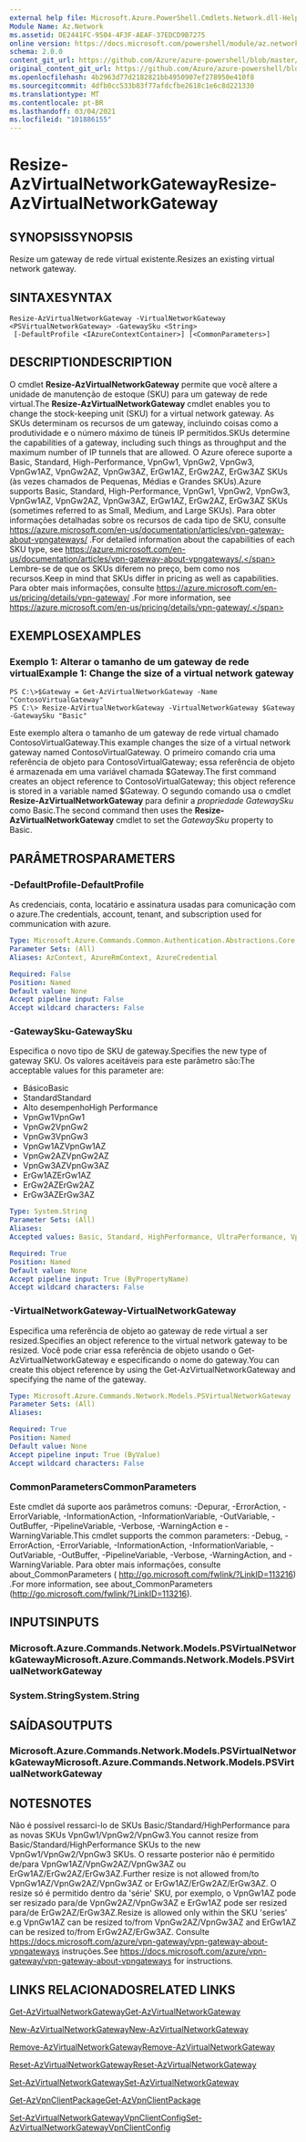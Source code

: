 ```yaml
---
external help file: Microsoft.Azure.PowerShell.Cmdlets.Network.dll-Help.xml
Module Name: Az.Network
ms.assetid: DE2441FC-9504-4F3F-AEAF-37EDCD9B7275
online version: https://docs.microsoft.com/powershell/module/az.network/resize-azvirtualnetworkgateway
schema: 2.0.0
content_git_url: https://github.com/Azure/azure-powershell/blob/master/src/Network/Network/help/Resize-AzVirtualNetworkGateway.md
original_content_git_url: https://github.com/Azure/azure-powershell/blob/master/src/Network/Network/help/Resize-AzVirtualNetworkGateway.md
ms.openlocfilehash: 4b2963d77d2182821bb4950907ef278950e410f8
ms.sourcegitcommit: 4dfb0cc533b83f77afdcfbe2618c1e6c8d221330
ms.translationtype: MT
ms.contentlocale: pt-BR
ms.lasthandoff: 03/04/2021
ms.locfileid: "101886155"
---
```

# <span data-ttu-id="515ec-101">Resize-AzVirtualNetworkGateway</span><span class="sxs-lookup"><span data-stu-id="515ec-101">Resize-AzVirtualNetworkGateway</span></span>

## <span data-ttu-id="515ec-102">SYNOPSIS</span><span class="sxs-lookup"><span data-stu-id="515ec-102">SYNOPSIS</span></span>
<span data-ttu-id="515ec-103">Resize um gateway de rede virtual existente.</span><span class="sxs-lookup"><span data-stu-id="515ec-103">Resizes an existing virtual network gateway.</span></span>

## <span data-ttu-id="515ec-104">SINTAXE</span><span class="sxs-lookup"><span data-stu-id="515ec-104">SYNTAX</span></span>

```
Resize-AzVirtualNetworkGateway -VirtualNetworkGateway <PSVirtualNetworkGateway> -GatewaySku <String>
 [-DefaultProfile <IAzureContextContainer>] [<CommonParameters>]
```

## <span data-ttu-id="515ec-105">DESCRIPTION</span><span class="sxs-lookup"><span data-stu-id="515ec-105">DESCRIPTION</span></span>
<span data-ttu-id="515ec-106">O cmdlet **Resize-AzVirtualNetworkGateway** permite que você altere a unidade de manutenção de estoque (SKU) para um gateway de rede virtual.</span><span class="sxs-lookup"><span data-stu-id="515ec-106">The **Resize-AzVirtualNetworkGateway** cmdlet enables you to change the stock-keeping unit (SKU) for a virtual network gateway.</span></span>
<span data-ttu-id="515ec-107">As SKUs determinam os recursos de um gateway, incluindo coisas como a produtividade e o número máximo de túneis IP permitidos.</span><span class="sxs-lookup"><span data-stu-id="515ec-107">SKUs determine the capabilities of a gateway, including such things as throughput and the maximum number of IP tunnels that are allowed.</span></span>
<span data-ttu-id="515ec-108">O Azure oferece suporte a Basic, Standard, High-Performance, VpnGw1, VpnGw2, VpnGw3, VpnGw1AZ, VpnGw2AZ, VpnGw3AZ, ErGw1AZ, ErGw2AZ, ErGw3AZ SKUs (às vezes chamados de Pequenas, Médias e Grandes SKUs).</span><span class="sxs-lookup"><span data-stu-id="515ec-108">Azure supports Basic, Standard, High-Performance, VpnGw1, VpnGw2, VpnGw3, VpnGw1AZ, VpnGw2AZ, VpnGw3AZ, ErGw1AZ, ErGw2AZ, ErGw3AZ SKUs (sometimes referred to as Small, Medium, and Large SKUs).</span></span>
<span data-ttu-id="515ec-109">Para obter informações detalhadas sobre os recursos de cada tipo de SKU, consulte https://azure.microsoft.com/en-us/documentation/articles/vpn-gateway-about-vpngateways/ .</span><span class="sxs-lookup"><span data-stu-id="515ec-109">For detailed information about the capabilities of each SKU type, see https://azure.microsoft.com/en-us/documentation/articles/vpn-gateway-about-vpngateways/.</span></span>
<span data-ttu-id="515ec-110">Lembre-se de que os SKUs diferem no preço, bem como nos recursos.</span><span class="sxs-lookup"><span data-stu-id="515ec-110">Keep in mind that SKUs differ in pricing as well as capabilities.</span></span>
<span data-ttu-id="515ec-111">Para obter mais informações, consulte https://azure.microsoft.com/en-us/pricing/details/vpn-gateway/ .</span><span class="sxs-lookup"><span data-stu-id="515ec-111">For more information, see https://azure.microsoft.com/en-us/pricing/details/vpn-gateway/.</span></span>

## <span data-ttu-id="515ec-112">EXEMPLOS</span><span class="sxs-lookup"><span data-stu-id="515ec-112">EXAMPLES</span></span>

### <span data-ttu-id="515ec-113">Exemplo 1: Alterar o tamanho de um gateway de rede virtual</span><span class="sxs-lookup"><span data-stu-id="515ec-113">Example 1: Change the size of a virtual network gateway</span></span>
```
PS C:\>$Gateway = Get-AzVirtualNetworkGateway -Name "ContosoVirtualGateway"
PS C:\> Resize-AzVirtualNetworkGateway -VirtualNetworkGateway $Gateway -GatewaySku "Basic"
```

<span data-ttu-id="515ec-114">Este exemplo altera o tamanho de um gateway de rede virtual chamado ContosoVirtualGateway.</span><span class="sxs-lookup"><span data-stu-id="515ec-114">This example changes the size of a virtual network gateway named ContosoVirtualGateway.</span></span>
<span data-ttu-id="515ec-115">O primeiro comando cria uma referência de objeto para ContosoVirtualGateway; essa referência de objeto é armazenada em uma variável chamada $Gateway.</span><span class="sxs-lookup"><span data-stu-id="515ec-115">The first command creates an object reference to ContosoVirtualGateway; this object reference is stored in a variable named $Gateway.</span></span>
<span data-ttu-id="515ec-116">O segundo comando usa o cmdlet **Resize-AzVirtualNetworkGateway** para definir a *propriedade GatewaySku* como Basic.</span><span class="sxs-lookup"><span data-stu-id="515ec-116">The second command then uses the **Resize-AzVirtualNetworkGateway** cmdlet to set the *GatewaySku* property to Basic.</span></span>

## <span data-ttu-id="515ec-117">PARÂMETROS</span><span class="sxs-lookup"><span data-stu-id="515ec-117">PARAMETERS</span></span>

### <span data-ttu-id="515ec-118">-DefaultProfile</span><span class="sxs-lookup"><span data-stu-id="515ec-118">-DefaultProfile</span></span>
<span data-ttu-id="515ec-119">As credenciais, conta, locatário e assinatura usadas para comunicação com o azure.</span><span class="sxs-lookup"><span data-stu-id="515ec-119">The credentials, account, tenant, and subscription used for communication with azure.</span></span>

```yaml
Type: Microsoft.Azure.Commands.Common.Authentication.Abstractions.Core.IAzureContextContainer
Parameter Sets: (All)
Aliases: AzContext, AzureRmContext, AzureCredential

Required: False
Position: Named
Default value: None
Accept pipeline input: False
Accept wildcard characters: False
```

### <span data-ttu-id="515ec-120">-GatewaySku</span><span class="sxs-lookup"><span data-stu-id="515ec-120">-GatewaySku</span></span>
<span data-ttu-id="515ec-121">Especifica o novo tipo de SKU de gateway.</span><span class="sxs-lookup"><span data-stu-id="515ec-121">Specifies the new type of gateway SKU.</span></span>
<span data-ttu-id="515ec-122">Os valores aceitáveis para este parâmetro são:</span><span class="sxs-lookup"><span data-stu-id="515ec-122">The acceptable values for this parameter are:</span></span>
- <span data-ttu-id="515ec-123">Básico</span><span class="sxs-lookup"><span data-stu-id="515ec-123">Basic</span></span>
- <span data-ttu-id="515ec-124">Standard</span><span class="sxs-lookup"><span data-stu-id="515ec-124">Standard</span></span>
- <span data-ttu-id="515ec-125">Alto desempenho</span><span class="sxs-lookup"><span data-stu-id="515ec-125">High Performance</span></span>
- <span data-ttu-id="515ec-126">VpnGw1</span><span class="sxs-lookup"><span data-stu-id="515ec-126">VpnGw1</span></span>
- <span data-ttu-id="515ec-127">VpnGw2</span><span class="sxs-lookup"><span data-stu-id="515ec-127">VpnGw2</span></span>
- <span data-ttu-id="515ec-128">VpnGw3</span><span class="sxs-lookup"><span data-stu-id="515ec-128">VpnGw3</span></span>
- <span data-ttu-id="515ec-129">VpnGw1AZ</span><span class="sxs-lookup"><span data-stu-id="515ec-129">VpnGw1AZ</span></span> 
- <span data-ttu-id="515ec-130">VpnGw2AZ</span><span class="sxs-lookup"><span data-stu-id="515ec-130">VpnGw2AZ</span></span> 
- <span data-ttu-id="515ec-131">VpnGw3AZ</span><span class="sxs-lookup"><span data-stu-id="515ec-131">VpnGw3AZ</span></span> 
- <span data-ttu-id="515ec-132">ErGw1AZ</span><span class="sxs-lookup"><span data-stu-id="515ec-132">ErGw1AZ</span></span> 
- <span data-ttu-id="515ec-133">ErGw2AZ</span><span class="sxs-lookup"><span data-stu-id="515ec-133">ErGw2AZ</span></span> 
- <span data-ttu-id="515ec-134">ErGw3AZ</span><span class="sxs-lookup"><span data-stu-id="515ec-134">ErGw3AZ</span></span> 

```yaml
Type: System.String
Parameter Sets: (All)
Aliases:
Accepted values: Basic, Standard, HighPerformance, UltraPerformance, VpnGw1, VpnGw2, VpnGw3, VpnGw1AZ, VpnGw2AZ, VpnGw3AZ, ErGw1AZ, ErGw2AZ, ErGw3AZ

Required: True
Position: Named
Default value: None
Accept pipeline input: True (ByPropertyName)
Accept wildcard characters: False
```

### <span data-ttu-id="515ec-135">-VirtualNetworkGateway</span><span class="sxs-lookup"><span data-stu-id="515ec-135">-VirtualNetworkGateway</span></span>
<span data-ttu-id="515ec-136">Especifica uma referência de objeto ao gateway de rede virtual a ser resized.</span><span class="sxs-lookup"><span data-stu-id="515ec-136">Specifies an object reference to the virtual network gateway to be resized.</span></span>
<span data-ttu-id="515ec-137">Você pode criar essa referência de objeto usando o Get-AzVirtualNetworkGateway e especificando o nome do gateway.</span><span class="sxs-lookup"><span data-stu-id="515ec-137">You can create this object reference by using the Get-AzVirtualNetworkGateway and specifying the name of the gateway.</span></span>

```yaml
Type: Microsoft.Azure.Commands.Network.Models.PSVirtualNetworkGateway
Parameter Sets: (All)
Aliases:

Required: True
Position: Named
Default value: None
Accept pipeline input: True (ByValue)
Accept wildcard characters: False
```

### <span data-ttu-id="515ec-138">CommonParameters</span><span class="sxs-lookup"><span data-stu-id="515ec-138">CommonParameters</span></span>
<span data-ttu-id="515ec-139">Este cmdlet dá suporte aos parâmetros comuns: -Depurar, -ErrorAction, -ErrorVariable, -InformationAction, -InformationVariable, -OutVariable, -OutBuffer, -PipelineVariable, -Verbose, -WarningAction e -WarningVariable.</span><span class="sxs-lookup"><span data-stu-id="515ec-139">This cmdlet supports the common parameters: -Debug, -ErrorAction, -ErrorVariable, -InformationAction, -InformationVariable, -OutVariable, -OutBuffer, -PipelineVariable, -Verbose, -WarningAction, and -WarningVariable.</span></span> <span data-ttu-id="515ec-140">Para obter mais informações, consulte about_CommonParameters ( http://go.microsoft.com/fwlink/?LinkID=113216) .</span><span class="sxs-lookup"><span data-stu-id="515ec-140">For more information, see about_CommonParameters (http://go.microsoft.com/fwlink/?LinkID=113216).</span></span>

## <span data-ttu-id="515ec-141">INPUTS</span><span class="sxs-lookup"><span data-stu-id="515ec-141">INPUTS</span></span>

### <span data-ttu-id="515ec-142">Microsoft.Azure.Commands.Network.Models.PSVirtualNetworkGateway</span><span class="sxs-lookup"><span data-stu-id="515ec-142">Microsoft.Azure.Commands.Network.Models.PSVirtualNetworkGateway</span></span>

### <span data-ttu-id="515ec-143">System.String</span><span class="sxs-lookup"><span data-stu-id="515ec-143">System.String</span></span>

## <span data-ttu-id="515ec-144">SAÍDAS</span><span class="sxs-lookup"><span data-stu-id="515ec-144">OUTPUTS</span></span>

### <span data-ttu-id="515ec-145">Microsoft.Azure.Commands.Network.Models.PSVirtualNetworkGateway</span><span class="sxs-lookup"><span data-stu-id="515ec-145">Microsoft.Azure.Commands.Network.Models.PSVirtualNetworkGateway</span></span>

## <span data-ttu-id="515ec-146">NOTES</span><span class="sxs-lookup"><span data-stu-id="515ec-146">NOTES</span></span>
<span data-ttu-id="515ec-147">Não é possível ressarci-lo de SKUs Basic/Standard/HighPerformance para as novas SKUs VpnGw1/VpnGw2/VpnGw3.</span><span class="sxs-lookup"><span data-stu-id="515ec-147">You cannot resize from Basic/Standard/HighPerformance SKUs to the new VpnGw1/VpnGw2/VpnGw3 SKUs.</span></span> <span data-ttu-id="515ec-148">O ressarte posterior não é permitido de/para VpnGw1AZ/VpnGw2AZ/VpnGw3AZ ou ErGw1AZ/ErGw2AZ/ErGw3AZ.</span><span class="sxs-lookup"><span data-stu-id="515ec-148">Further resize is not allowed from/to VpnGw1AZ/VpnGw2AZ/VpnGw3AZ or ErGw1AZ/ErGw2AZ/ErGw3AZ.</span></span> <span data-ttu-id="515ec-149">O resize só é permitido dentro da 'série' SKU, por exemplo, o VpnGw1AZ pode ser resizado para/de VpnGw2AZ/VpnGw3AZ e ErGw1AZ pode ser resized para/de ErGw2AZ/ErGw3AZ.</span><span class="sxs-lookup"><span data-stu-id="515ec-149">Resize is allowed only within the SKU 'series' e.g VpnGw1AZ can be resized to/from VpnGw2AZ/VpnGw3AZ and ErGw1AZ can be resized to/from ErGw2AZ/ErGw3AZ.</span></span> <span data-ttu-id="515ec-150">Consulte https://docs.microsoft.com/azure/vpn-gateway/vpn-gateway-about-vpngateways instruções.</span><span class="sxs-lookup"><span data-stu-id="515ec-150">See https://docs.microsoft.com/azure/vpn-gateway/vpn-gateway-about-vpngateways for instructions.</span></span>

## <span data-ttu-id="515ec-151">LINKS RELACIONADOS</span><span class="sxs-lookup"><span data-stu-id="515ec-151">RELATED LINKS</span></span>

[<span data-ttu-id="515ec-152">Get-AzVirtualNetworkGateway</span><span class="sxs-lookup"><span data-stu-id="515ec-152">Get-AzVirtualNetworkGateway</span></span>](./Get-AzVirtualNetworkGateway.md)

[<span data-ttu-id="515ec-153">New-AzVirtualNetworkGateway</span><span class="sxs-lookup"><span data-stu-id="515ec-153">New-AzVirtualNetworkGateway</span></span>](./New-AzVirtualNetworkGateway.md)

[<span data-ttu-id="515ec-154">Remove-AzVirtualNetworkGateway</span><span class="sxs-lookup"><span data-stu-id="515ec-154">Remove-AzVirtualNetworkGateway</span></span>](./Remove-AzVirtualNetworkGateway.md)

[<span data-ttu-id="515ec-155">Reset-AzVirtualNetworkGateway</span><span class="sxs-lookup"><span data-stu-id="515ec-155">Reset-AzVirtualNetworkGateway</span></span>](./Reset-AzVirtualNetworkGateway.md)

[<span data-ttu-id="515ec-156">Set-AzVirtualNetworkGateway</span><span class="sxs-lookup"><span data-stu-id="515ec-156">Set-AzVirtualNetworkGateway</span></span>](./Set-AzVirtualNetworkGateway.md)

[<span data-ttu-id="515ec-157">Get-AzVpnClientPackage</span><span class="sxs-lookup"><span data-stu-id="515ec-157">Get-AzVpnClientPackage</span></span>](./Get-AzVpnClientPackage.md)

[<span data-ttu-id="515ec-158">Set-AzVirtualNetworkGatewayVpnClientConfig</span><span class="sxs-lookup"><span data-stu-id="515ec-158">Set-AzVirtualNetworkGatewayVpnClientConfig</span></span>](./Set-AzVirtualNetworkGatewayVpnClientConfig.md)
